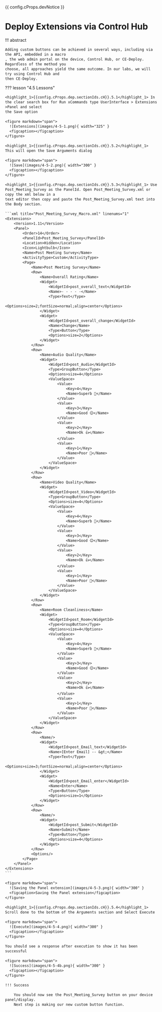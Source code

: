 {{ config.cProps.devNotice }}
# Deploy Extensions via Control Hub

!!! abstract

    Adding custom buttons can be achieved in several ways, including via the API, embedded in a macro
    , the web admin portal on the device, Control Hub, or CE-Deploy. Regardless of the method you 
    choose, all approaches yield the same outcome. In our labs, we will try using Control Hub and 
    then CE-Deploy.

??? lesson "4.5 Lessons"

    <highlight_1>{{config.cProps.dep.sectionIds.cH}}.5.1</highlight_1> In the clear search box for Run xCommands type UserInterface > Extensions >Panel and select 
    the Save option
    
    <figure markdown="span">
      ![Extensions](images/4-5-1.png){ width="325" }
      <figcaption></figcaption>
    </figure>
    
    <highlight_1>{{config.cProps.dep.sectionIds.cH}}.5.2</highlight_1> This will open the Save Arguments dialog
    
    <figure markdown="span">
      ![Save](images/4-5-2.png){ width="300" }
      <figcaption></figcaption>
    </figure>
    
    <highlight_1>{{config.cProps.dep.sectionIds.cH}}.5.3</highlight_1> Use Post_Meeting_Survey as the PanelId. Open Post_Meeting_Survey.xml or copy the xml below in a 
    text editor then copy and paste the Post_Meeting_Survey.xml text into the Body section.
    
    ```xml title="Post_Meeting_Survey_Macro.xml" linenums="1"
    <Extensions>
        <Version>1.11</Version>
        <Panel>
            <Order>14</Order>
            <PanelId>Post_Meeting_Survey</PanelId>
            <Location>Hidden</Location>
            <Icon>Lightbulb</Icon>
            <Name>Post Meeting Survey</Name>
            <ActivityType>Custom</ActivityType>
            <Page>
                <Name>Post Meeting Survey</Name>
                <Row>
                    <Name>Overall Rating</Name>
                    <Widget>
                        <WidgetId>post_overall_text</WidgetId>
                        <Name>- - - - -</Name>
                        <Type>Text</Type>
                        <Options>size=2;fontSize=normal;align=center</Options>
                    </Widget>
                    <Widget>
                        <WidgetId>post_overall_change</WidgetId>
                        <Name>Change</Name>
                        <Type>Button</Type>
                        <Options>size=2</Options>
                    </Widget>
                </Row>
                <Row>
                    <Name>Audio Quality</Name>
                    <Widget>
                        <WidgetId>post_Audio</WidgetId>
                        <Type>GroupButton</Type>
                        <Options>size=4</Options>
                        <ValueSpace>
                            <Value>
                                <Key>4</Key>
                                <Name>Superb 🎉</Name>
                            </Value>
                            <Value>
                                <Key>3</Key>
                                <Name>Good 😊</Name>
                            </Value>
                            <Value>
                                <Key>2</Key>
                                <Name>Ok 👍</Name>
                            </Value>
                            <Value>
                                <Key>1</Key>
                                <Name>Poor 🫤</Name>
                            </Value>
                        </ValueSpace>
                    </Widget>
                </Row>
                <Row>
                    <Name>Video Quality</Name>
                    <Widget>
                        <WidgetId>post_Video</WidgetId>
                        <Type>GroupButton</Type>
                        <Options>size=4</Options>
                        <ValueSpace>
                            <Value>
                                <Key>4</Key>
                                <Name>Superb 🎉</Name>
                            </Value>
                            <Value>
                                <Key>3</Key>
                                <Name>Good 😊</Name>
                            </Value>
                            <Value>
                                <Key>2</Key>
                                <Name>Ok 👍</Name>
                            </Value>
                            <Value>
                                <Key>1</Key>
                                <Name>Poor 🫤</Name>
                            </Value>
                        </ValueSpace>
                    </Widget>
                </Row>
                <Row>
                    <Name>Room Cleanliness</Name>
                    <Widget>
                        <WidgetId>post_Room</WidgetId>
                        <Type>GroupButton</Type>
                        <Options>size=4</Options>
                        <ValueSpace>
                            <Value>
                                <Key>4</Key>
                                <Name>Superb 🎉</Name>
                            </Value>
                            <Value>
                                <Key>3</Key>
                                <Name>Good 😊</Name>
                            </Value>
                            <Value>
                                <Key>2</Key>
                                <Name>Ok 👍</Name>
                            </Value>
                            <Value>
                                <Key>1</Key>
                                <Name>Poor 🫤</Name>
                            </Value>
                        </ValueSpace>
                    </Widget>
                </Row>
                <Row>
                    <Name/>
                    <Widget>
                        <WidgetId>post_Email_text</WidgetId>
                        <Name>[Enter Email] -- &gt;</Name>
                        <Type>Text</Type>
                        <Options>size=3;fontSize=normal;align=center</Options>
                    </Widget>
                    <Widget>
                        <WidgetId>post_Email_enter</WidgetId>
                        <Name>Enter</Name>
                        <Type>Button</Type>
                        <Options>size=1</Options>
                    </Widget>
                </Row>
                <Row>
                    <Name/>
                    <Widget>
                        <WidgetId>post_Submit</WidgetId>
                        <Name>Submit</Name>
                        <Type>Button</Type>
                        <Options>size=4</Options>
                    </Widget>
                </Row>
                <Options/>
            </Page>
        </Panel>
    </Extensions>
    ```
    
    <figure markdown="span">
      ![Saving the Panel extension](images/4-5-3.png){ width="300" }
      <figcaption>Saving the Panel extension</figcaption>
    </figure>
    
    <highlight_1>{{config.cProps.dep.sectionIds.cH}}.5.4</highlight_1> Scroll done to the bottom of the Arguments section and Select Execute
    
    <figure markdown="span">
      ![Execute](images/4-5-4.png){ width="300" }
      <figcaption></figcaption>
    </figure>
    
    You should see a response after execution to show it has been successful
    
    <figure markdown="span">
      ![Success](images/4-5-4b.png){ width="300" }
      <figcaption></figcaption>
    </figure>

    !!! Success
    
        You should now see the Post_Meeting_Survey button on your device panel/display. 
        Next step is making our new custom button function.